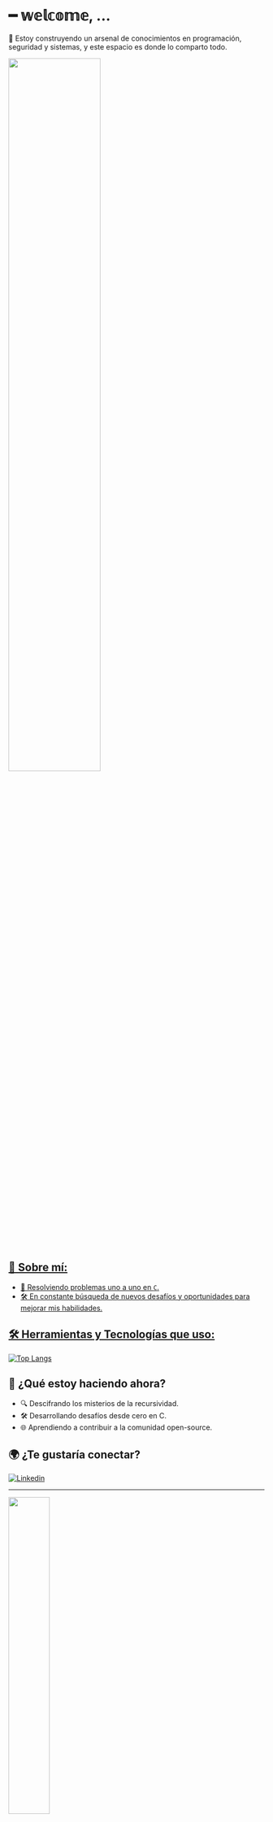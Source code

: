 #   ━ 𝕨𝕖𝕝𝕔𝕠𝕞𝕖, ...
👾 Estoy construyendo un arsenal de conocimientos en programación, seguridad y sistemas, y este espacio es donde lo comparto todo.

<a href="[https://profile.intra.42.fr/users/aarcos]"><img src="https://badge.mediaplus.ma/greenbinary/jurodrig?1337Badge=off&UM6P=off" width="60%">
## 🌟 Sobre mí:
- 🧠 Resolviendo problemas uno a uno en `C`.
- 🛠️ En constante búsqueda de nuevos desafíos y oportunidades para mejorar mis habilidades.

## 🛠️ Herramientas y Tecnologías que uso:
  
[![Top Langs](https://github-readme-stats.vercel.app/api/top-langs/?username=V1nt3r4)](https://github.com/anuraghazra/github-readme-stats)
</p> 

## 🌱 ¿Qué estoy haciendo ahora?
- 🔍 Descifrando los misterios de la recursividad.
- 🛠️ Desarrollando desafíos desde cero en C.
- 🌐 Aprendiendo a contribuir a la comunidad open-source.


## 🌍 ¿Te gustaría conectar?
[![Linkedin](https://img.shields.io/badge/LinkedIn-0077B5?style=for-the-badge&logo=linkedin&logoColor=white)](https://www.linkedin.com/in/ariel-arcos-3731a5254/)

---
<a href="https://www.42madrid.com/"><img src="https://www.42madrid.com/wp-content/uploads/2019/11/logo-header@2x.png" width="40%"></a>
